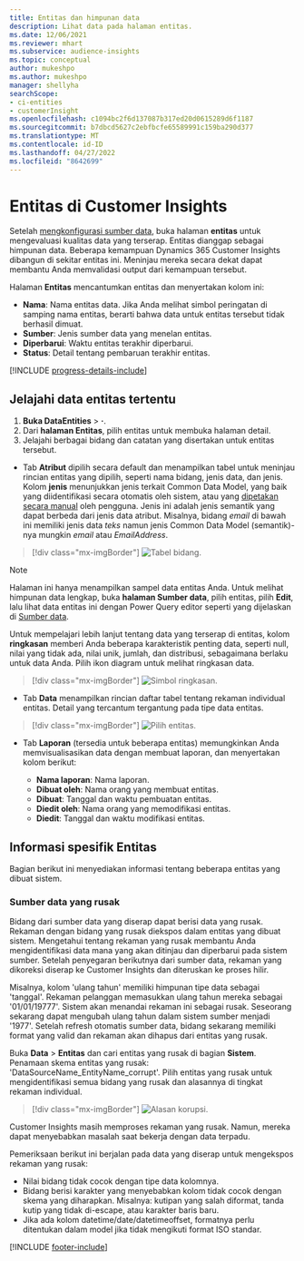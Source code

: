 ```yaml
---
title: Entitas dan himpunan data
description: Lihat data pada halaman entitas.
ms.date: 12/06/2021
ms.reviewer: mhart
ms.subservice: audience-insights
ms.topic: conceptual
author: mukeshpo
ms.author: mukeshpo
manager: shellyha
searchScope:
- ci-entities
- customerInsight
ms.openlocfilehash: c1094bc2f6d137087b317ed20d0615289d6f1187
ms.sourcegitcommit: b7dbcd5627c2ebfbcfe65589991c159ba290d377
ms.translationtype: MT
ms.contentlocale: id-ID
ms.lasthandoff: 04/27/2022
ms.locfileid: "8642699"
---
```

# <a name="entities-in-customer-insights"></a>Entitas di Customer Insights

Setelah [mengkonfigurasi sumber data](data-sources.md), buka halaman **entitas** untuk mengevaluasi kualitas data yang terserap. Entitas dianggap sebagai himpunan data. Beberapa kemampuan Dynamics 365 Customer Insights dibangun di sekitar entitas ini. Meninjau mereka secara dekat dapat membantu Anda memvalidasi output dari kemampuan tersebut.

Halaman **Entitas** mencantumkan entitas dan menyertakan kolom ini:

- **Nama**: Nama entitas data. Jika Anda melihat simbol peringatan di samping nama entitas, berarti bahwa data untuk entitas tersebut tidak berhasil dimuat.
- **Sumber**: Jenis sumber data yang menelan entitas.
- **Diperbarui**: Waktu entitas terakhir diperbarui.
- **Status**: Detail tentang pembaruan terakhir entitas.

[!INCLUDE [progress-details-include](includes/progress-details-pane.md)]

## <a name="explore-a-specific-entitys-data"></a>Jelajahi data entitas tertentu

1. **Buka DataEntities** > **·**.
1. Dari **halaman Entitas**, pilih entitas untuk membuka halaman detail.  
1. Jelajahi berbagai bidang dan catatan yang disertakan untuk entitas tersebut.

- Tab **Atribut** dipilih secara default dan menampilkan tabel untuk meninjau rincian entitas yang dipilih, seperti nama bidang, jenis data, dan jenis. Kolom **jenis** menunjukkan jenis terkait Common Data Model, yang baik yang diidentifikasi secara otomatis oleh sistem, atau yang [dipetakan secara manual](map-entities.md) oleh pengguna. Jenis ini adalah jenis semantik yang dapat berbeda dari jenis data atribut. Misalnya, bidang *email* di bawah ini memiliki jenis data *teks* namun jenis Common Data Model (semantik)-nya mungkin *email* atau *EmailAddress*.

> [!div class="mx-imgBorder"]
> ![Tabel bidang.](media/data-manager-entities-fields.PNG "Tabel bidang")

> [!NOTE]
> Halaman ini hanya menampilkan sampel data entitas Anda. Untuk melihat himpunan data lengkap, buka **halaman Sumber data**, pilih entitas, pilih **Edit**, lalu lihat data entitas ini dengan Power Query editor seperti yang dijelaskan di [Sumber data](data-sources.md).

Untuk mempelajari lebih lanjut tentang data yang terserap di entitas, kolom **ringkasan** memberi Anda beberapa karakteristik penting data, seperti null, nilai yang tidak ada, nilai unik, jumlah, dan distribusi, sebagaimana berlaku untuk data Anda. Pilih ikon diagram untuk melihat ringkasan data.

> [!div class="mx-imgBorder"]
> ![Simbol ringkasan.](media/data-manager-entities-summary.png "Tabel Ringkasan Data")

- Tab **Data** menampilkan rincian daftar tabel tentang rekaman individual entitas. Detail yang tercantum tergantung pada tipe data entitas.

> [!div class="mx-imgBorder"]
> ![Pilih entitas.](media/data-manager-entities-data.png "Pilih satu entitas")

- Tab **Laporan** (tersedia untuk beberapa entitas) memungkinkan Anda memvisualisasikan data dengan membuat laporan, dan menyertakan kolom berikut:

  - **Nama laporan**: Nama laporan.
  - **Dibuat oleh**: Nama orang yang membuat entitas.
  - **Dibuat**: Tanggal dan waktu pembuatan entitas.
  - **Diedit oleh**: Nama orang yang memodifikasi entitas.
  - **Diedit**: Tanggal dan waktu modifikasi entitas. 

## <a name="entity-specific-information"></a>Informasi spesifik Entitas

Bagian berikut ini menyediakan informasi tentang beberapa entitas yang dibuat sistem.

### <a name="corrupted-data-sources"></a>Sumber data yang rusak

Bidang dari sumber data yang diserap dapat berisi data yang rusak. Rekaman dengan bidang yang rusak diekspos dalam entitas yang dibuat sistem. Mengetahui tentang rekaman yang rusak membantu Anda mengidentifikasi data mana yang akan ditinjau dan diperbarui pada sistem sumber. Setelah penyegaran berikutnya dari sumber data, rekaman yang dikoreksi diserap ke Customer Insights dan diteruskan ke proses hilir. 

Misalnya, kolom 'ulang tahun' memiliki himpunan tipe data sebagai 'tanggal'. Rekaman pelanggan memasukkan ulang tahun mereka sebagai '01/01/19777'. Sistem akan menandai rekaman ini sebagai rusak. Seseorang sekarang dapat mengubah ulang tahun dalam sistem sumber menjadi '1977'. Setelah refresh otomatis sumber data, bidang sekarang memiliki format yang valid dan rekaman akan dihapus dari entitas yang rusak. 

Buka **Data** > **Entitas** dan cari entitas yang rusak di bagian **Sistem**. Penamaan skema entitas yang rusak: 'DataSourceName_EntityName_corrupt'. Pilih entitas yang rusak untuk mengidentifikasi semua bidang yang rusak dan alasannya di tingkat rekaman individual.
> [!div class="mx-imgBorder"]
> ![Alasan korupsi.](media/corruption-reason.png "Alasan Korupsi")

Customer Insights masih memproses rekaman yang rusak. Namun, mereka dapat menyebabkan masalah saat bekerja dengan data terpadu.

Pemeriksaan berikut ini berjalan pada data yang diserap untuk mengekspos rekaman yang rusak: 

- Nilai bidang tidak cocok dengan tipe data kolomnya.
- Bidang berisi karakter yang menyebabkan kolom tidak cocok dengan skema yang diharapkan. Misalnya: kutipan yang salah diformat, tanda kutip yang tidak di-escape, atau karakter baris baru.
- Jika ada kolom datetime/date/datetimeoffset, formatnya perlu ditentukan dalam model jika tidak mengikuti format ISO standar.


[!INCLUDE [footer-include](includes/footer-banner.md)]

